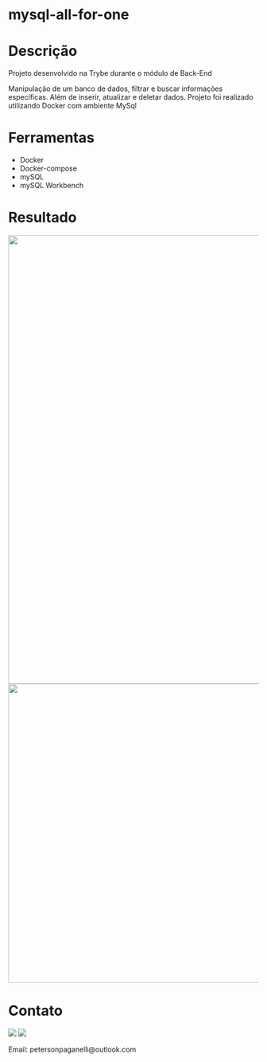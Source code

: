 # mysql-all-for-one
<h1>Descrição</h1>
<div>
  <p>Projeto desenvolvido na Trybe durante o módulo de Back-End</p>
  <p>Manipulação de um banco de dados, filtrar e buscar informações específicas. Além de inserir, atualizar e deletar dados.
Projeto foi realizado utilizando Docker com ambiente MySql</p>
</div>
<h1>Ferramentas</h1>
<div>
  <ul>
    <li>Docker</li>
    <li>Docker-compose</li>
    <li>mySQL</li>
    <li>mySQL Workbench</li>
  </ul>
</div>
<h1>Resultado</h1>
<img width='900px' src='img/oneForAll.png' />
<img width='900px' height='600px' src='img/excaliOneForAll.png' />
<h1>Contato</h1>
<div>
  <a href="https://www.linkedin.com/in/peterson-paganelli-1832b91b9/" target="_blank"><img src="https://img.shields.io/badge/-LinkedIn-%230077B5?style=for-the-badge&logo=linkedin&logoColor=white" target="_blank"></a>
  <a href="https://github.com/Peterson-Paganelli" target="_blank"><img src="https://img.shields.io/badge/-GitHub-%23333?style=for-the-badge&logo=github&logoColor=white" target="_blank"></a>
  <p>Email: petersonpaganelli@outlook.com</p>
</div>

